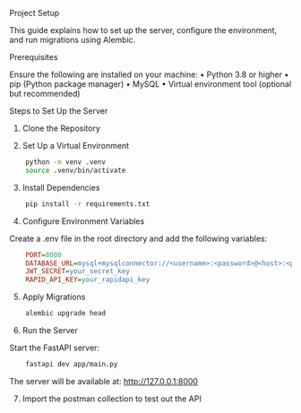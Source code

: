 Project Setup

This guide explains how to set up the server, configure the environment, and run migrations using Alembic.

Prerequisites

Ensure the following are installed on your machine:
	•	Python 3.8 or higher
	•	pip (Python package manager)
	•	MySQL
	•	Virtual environment tool (optional but recommended)

Steps to Set Up the Server

1. Clone the Repository

2. Set Up a Virtual Environment

```sh
	python -m venv .venv
	source .venv/bin/activate
```
3. Install Dependencies

```sh
	pip install -r requirements.txt
```
4. Configure Environment Variables

Create a .env file in the root directory and add the following variables:

```ini
	PORT=8000
	DATABASE_URL=mysql+mysqlconnector://<username>:<password>@<host>:<port>/<database_name>
	JWT_SECRET=your_secret_key
	RAPID_API_KEY=your_rapidapi_key
```

5. Apply Migrations
```sh
	alembic upgrade head
```

6. Run the Server

Start the FastAPI server:

```sh
	fastapi dev app/main.py
```

The server will be available at: http://127.0.0.1:8000

7. Import the postman collection to test out the API